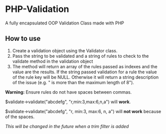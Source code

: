 PHP-Validation
==============

A fully encapsulated OOP Validation Class made with PHP

How to use
----------

1. Create a validation object using the Validator class.
2. Pass the string to be validated and a string of rules to check to the validate method in the validation object
3. The method will return an array of the rules passed as indexes and the value are the results. If the string passed validation for a rule the value of the rule key will be NULL. Otherwise it will return a string description of the issue (e.g. " is more than the maximum length of 8").  


__Warning:__ Ensure rules do not have spaces between commas.

$validate->validate("abcdefg", "r,min:3,max:6,n,a") will __work__.

$validate->validate("abcdefg", "r, min:3, max:6, n, a") will __not work__ because of the spaces.

_This will be changed in the future when a trim filter is added_
